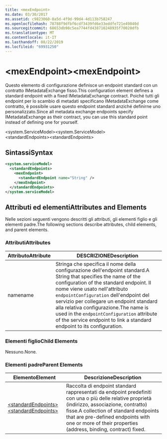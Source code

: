 ```yaml
---
title: <mexEndpoint>
ms.date: 03/30/2017
ms.assetid: c9823060-0a5d-4f9d-99d4-4d113b758247
ms.openlocfilehash: 78788f9dfbf6cdf3439fd6e33eddfe721e49840d
ms.sourcegitcommit: 68653db98c5ea7744fd438710248935f70020dfb
ms.translationtype: MT
ms.contentlocale: it-IT
ms.lasthandoff: 08/22/2019
ms.locfileid: "69931250"
---
```

# <a name="mexendpoint"></a><span data-ttu-id="19155-101">\<mexEndpoint></span><span class="sxs-lookup"><span data-stu-id="19155-101">\<mexEndpoint></span></span>
<span data-ttu-id="19155-102">Questo elemento di configurazione definisce un endpoint standard con un contratto IMetadataExchange fisso.</span><span class="sxs-lookup"><span data-stu-id="19155-102">This configuration element defines a standard endpoint with a fixed IMetadataExchange contract.</span></span> <span data-ttu-id="19155-103">Poiché tutti gli endpoint per lo scambio di metadati specificano IMetadataExchange come contratto, è possibile usare questo endpoint standard anziché definirne uno personalizzato.</span><span class="sxs-lookup"><span data-stu-id="19155-103">Since all metadata exchange endpoints specify IMetadataExchange as their contract, you can use this standard point instead of defining one for yourself.</span></span>  
  
 <span data-ttu-id="19155-104">\<system.ServiceModel></span><span class="sxs-lookup"><span data-stu-id="19155-104">\<system.ServiceModel></span></span>  
<span data-ttu-id="19155-105">\<standardEndpoints></span><span class="sxs-lookup"><span data-stu-id="19155-105">\<standardEndpoints></span></span>  
  
## <a name="syntax"></a><span data-ttu-id="19155-106">Sintassi</span><span class="sxs-lookup"><span data-stu-id="19155-106">Syntax</span></span>  
  
```xml  
<system.serviceModel>
  <standardEndpoints>
    <mexEndpoint>
      <standardEndpoint name="String" />
    </mexEndpoint>
  </standardEndpoints>
</system.serviceModel>
```  
  
## <a name="attributes-and-elements"></a><span data-ttu-id="19155-107">Attributi ed elementi</span><span class="sxs-lookup"><span data-stu-id="19155-107">Attributes and Elements</span></span>  
 <span data-ttu-id="19155-108">Nelle sezioni seguenti vengono descritti gli attributi, gli elementi figlio e gli elementi padre.</span><span class="sxs-lookup"><span data-stu-id="19155-108">The following sections describe attributes, child elements, and parent elements.</span></span>  
  
### <a name="attributes"></a><span data-ttu-id="19155-109">Attributi</span><span class="sxs-lookup"><span data-stu-id="19155-109">Attributes</span></span>  
  
|<span data-ttu-id="19155-110">Attributo</span><span class="sxs-lookup"><span data-stu-id="19155-110">Attribute</span></span>|<span data-ttu-id="19155-111">DESCRIZIONE</span><span class="sxs-lookup"><span data-stu-id="19155-111">Description</span></span>|  
|---------------|-----------------|  
|<span data-ttu-id="19155-112">name</span><span class="sxs-lookup"><span data-stu-id="19155-112">name</span></span>|<span data-ttu-id="19155-113">Stringa che specifica il nome della configurazione dell'endpoint standard.</span><span class="sxs-lookup"><span data-stu-id="19155-113">A String that specifies the name of the configuration of the standard endpoint.</span></span> <span data-ttu-id="19155-114">Il nome viene usato nell'attributo `endpointConfiguration` dell'endpoint del servizio per collegare un endpoint standard alla relativa configurazione.</span><span class="sxs-lookup"><span data-stu-id="19155-114">The name is used in the `endpointConfiguration` attribute of the service endpoint to link a standard endpoint to its configuration.</span></span>|  
  
### <a name="child-elements"></a><span data-ttu-id="19155-115">Elementi figlio</span><span class="sxs-lookup"><span data-stu-id="19155-115">Child Elements</span></span>  
 <span data-ttu-id="19155-116">Nessuno.</span><span class="sxs-lookup"><span data-stu-id="19155-116">None.</span></span>  
  
### <a name="parent-elements"></a><span data-ttu-id="19155-117">Elementi padre</span><span class="sxs-lookup"><span data-stu-id="19155-117">Parent Elements</span></span>  
  
|<span data-ttu-id="19155-118">Elemento</span><span class="sxs-lookup"><span data-stu-id="19155-118">Element</span></span>|<span data-ttu-id="19155-119">Descrizione</span><span class="sxs-lookup"><span data-stu-id="19155-119">Description</span></span>|  
|-------------|-----------------|  
|[<span data-ttu-id="19155-120">\<standardEndpoints></span><span class="sxs-lookup"><span data-stu-id="19155-120">\<standardEndpoints></span></span>](standardendpoints.md)|<span data-ttu-id="19155-121">Raccolta di endpoint standard rappresentati da endpoint predefiniti con una o più delle relative proprietà (indirizzo, associazione, contratto) fisse.</span><span class="sxs-lookup"><span data-stu-id="19155-121">A collection of standard endpoints that are pre-defined endpoints with one or more of their properties (address, binding, contract) fixed.</span></span>|
